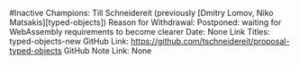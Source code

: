 #Inactive
Champions: Till Schneidereit (previously [Dmitry Lomov, Niko Matsakis][typed-objects])
Reason for Withdrawal: Postponed: waiting for WebAssembly requirements to become clearer
Date: None
Link Titles: typed-objects-new
GitHub Link: https://github.com/tschneidereit/proposal-typed-objects
GitHub Note Link: None
